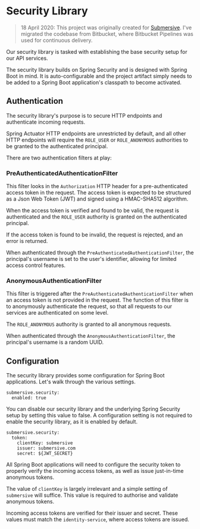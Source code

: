 # Security Library

> 18 April 2020: This project was originally created for [Submersive](https://github.com/submersive). I've migrated the
> codebase from Bitbucket, where Bitbucket Pipelines was used for continuous delivery.

Our security library is tasked with establishing the base security setup for our API services.

The security library builds on Spring Security and is designed with Spring Boot in mind. It is auto-configurable
and the project artifact simply needs to be added to a Spring Boot application's classpath to become activated.

## Authentication

The security library's purpose is to secure HTTP endpoints and authenticate incoming requests.

Spring Actuator HTTP endpoints are unrestricted by default, and all other HTTP endpoints will require the `ROLE_USER`
or `ROLE_ANONYMOUS` authorities to be granted to the authenticated principal.

There are two authentication filters at play:

### PreAuthenticatedAuthenticationFilter

This filter looks in the `Authorization` HTTP header for a pre-authenticated access token in the request.
The access token is expected to be structured as a Json Web Token (JWT) and signed using a HMAC-SHA512 algorithm.

When the access token is verified and found to be valid, the request is authenticated and the `ROLE_USER` authority is
granted on the authenticated principal.

If the access token is found to be invalid, the request is rejected, and an error is returned.

When authenticated through the `PreAuthenticatedAuthenticationFilter`, the principal's username is set to the
user's identifier, allowing for limited access control features.

### AnonymousAuthenticationFilter

This filter is triggered after the `PreAuthenticatedAuthenticationFilter` when an access token is not provided in the
request. The function of this filter is to anonymously authenticate the request, so that all requests to our services
are authenticated on some level.

The `ROLE_ANONYMOUS` authority is granted to all anonymous requests.

When authenticated through the `AnonymousAuthenticationFilter`, the principal's username is a random UUID.

## Configuration

The security library provides some configuration for Spring Boot applications.
Let's walk through the various settings.

    submersive.security:
      enabled: true

You can disable our security library and the underlying Spring Security setup by setting this value to false. A
configuration setting is not required to enable the security library, as it is enabled by default.

    submersive.security:
      token:
        clientKey: submersive
        issuer: submersive.com
        secret: ${JWT_SECRET}

All Spring Boot applications will need to configure the security token to properly verify the incoming access tokens,
as well as issue just-in-time anonymous tokens.

The value of `clientKey` is largely irrelevant and a simple setting of `submersive` will suffice. This value is required
to authorise and validate anonymous tokens.

Incoming access tokens are verified for their issuer and secret. These values must match the `identity-service`, where
access tokens are issued.
